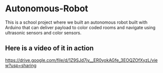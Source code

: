 # Autonomous-Robot

This is a school project where we built an autonomous robot built with Arduino that can deliver payload to color coded rooms and navigate using ultrasonic sensors and color sensors.

## Here is a video of it in action
https://drive.google.com/file/d/1Z9SJd7jy__ER0yokAGfe_3EOQZOfXyzL/view?usp=sharing
